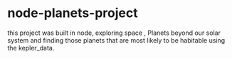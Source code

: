 # node-planets-project
this project was built in node, exploring space , Planets beyond our solar system and finding those planets that are most likely to be habitable using the kepler_data.
